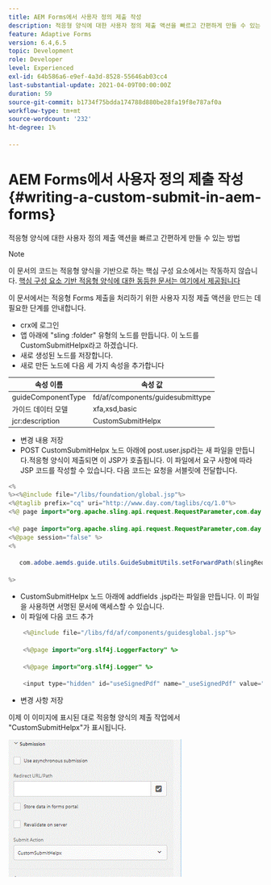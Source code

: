```yaml
---
title: AEM Forms에서 사용자 정의 제출 작성
description: 적응형 양식에 대한 사용자 정의 제출 액션을 빠르고 간편하게 만들 수 있는 방법
feature: Adaptive Forms
version: 6.4,6.5
topic: Development
role: Developer
level: Experienced
exl-id: 64b586a6-e9ef-4a3d-8528-55646ab03cc4
last-substantial-update: 2021-04-09T00:00:00Z
duration: 59
source-git-commit: b1734f75bdda174788d880be28fa19f8e787af0a
workflow-type: tm+mt
source-wordcount: '232'
ht-degree: 1%

---
```


# AEM Forms에서 사용자 정의 제출 작성 {#writing-a-custom-submit-in-aem-forms}

적응형 양식에 대한 사용자 정의 제출 액션을 빠르고 간편하게 만들 수 있는 방법

>[!NOTE]
>이 문서의 코드는 적응형 양식을 기반으로 하는 핵심 구성 요소에서는 작동하지 않습니다.
>[핵심 구성 요소 기반 적응형 양식에 대한 동등한 문서는 여기에서 제공됩니다](https://experienceleague.adobe.com/docs/experience-manager-learn/cloud-service/forms/custom-submit-headless-forms/custom-submit-service.html?lang=en)


이 문서에서는 적응형 Forms 제출을 처리하기 위한 사용자 지정 제출 액션을 만드는 데 필요한 단계를 안내합니다.

* crx에 로그인
* 앱 아래에 &quot;sling :folder&quot; 유형의 노드를 만듭니다. 이 노드를 CustomSubmitHelpx라고 하겠습니다.
* 새로 생성된 노드를 저장합니다.
* 새로 만든 노드에 다음 세 가지 속성을 추가합니다

| 속성 이름 | 속성 값 |
|----------------    | ---------------------------------|
| guideComponentType | fd/af/components/guidesubmittype |
| 가이드 데이터 모델 | xfa,xsd,basic |
| jcr:description | CustomSubmitHelpx |


* 변경 내용 저장
* POST CustomSubmitHelpx 노드 아래에 post.user.jsp라는 새 파일을 만듭니다.적응형 양식이 제출되면 이 JSP가 호출됩니다. 이 파일에서 요구 사항에 따라 JSP 코드를 작성할 수 있습니다. 다음 코드는 요청을 서블릿에 전달합니다.

```java
<%
%><%@include file="/libs/foundation/global.jsp"%>
<%@taglib prefix="cq" uri="http://www.day.com/taglibs/cq/1.0"%>
<%@ page import="org.apache.sling.api.request.RequestParameter,com.day.cq.wcm.api.WCMMode,com.adobe.forms.common.submitutils.CustomParameterRequest,com.adobe.aemds.guide.submitutils.*" %>

<%@ page import="org.apache.sling.api.request.RequestParameter,com.day.cq.wcm.api.WCMMode" %>
<%@page session="false" %>
<%

   com.adobe.aemds.guide.utils.GuideSubmitUtils.setForwardPath(slingRequest,"/bin/storeafsubmission",null,null);

%>
```

* CustomSubmitHelpx 노드 아래에 addfields .jsp라는 파일을 만듭니다. 이 파일을 사용하면 서명된 문서에 액세스할 수 있습니다.
* 이 파일에 다음 코드 추가

```java
    <%@include file="/libs/fd/af/components/guidesglobal.jsp"%>

    <%@page import="org.slf4j.LoggerFactory" %>

    <%@page import="org.slf4j.Logger" %>

    <input type="hidden" id="useSignedPdf" name="_useSignedPdf" value=""/>;
```

* 변경 사항 저장

이제 이 이미지에 표시된 대로 적응형 양식의 제출 작업에서 &quot;CustomSubmitHelpx&quot;가 표시됩니다.

![사용자 정의 제출이 포함된 적응형 양식](assets/capture-2.gif)
